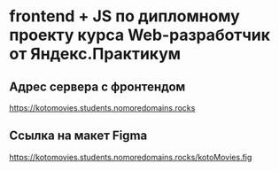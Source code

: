 # frontend + JS по дипломному проекту курса Web-разработчик от Яндекс.Практикум

## Адрес сервера с фронтендом

https://kotomovies.students.nomoredomains.rocks

## Ссылка на макет Figma

https://kotomovies.students.nomoredomains.rocks/kotoMovies.fig
